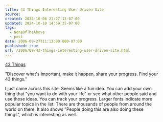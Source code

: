 ```yaml
---
title: 43 Things Interesting User Driven Site
source: 
created: 2024-10-06 21:27:13-07:00
updated: 2024-10-10 14:59:35-07:00
tags:
  - NoneOfTheAbove
  - post
date: 2006-09-27T11:13:00.000-07:00
published: true
url: /2006/09/43-things-interesting-user-driven-site.html
---
```



[43 Things](https://www.43things.com/ "43 Things")  
  
"Discover what's important, make it happen, share your progress. Find your 43 things."  
  
I just came across this site. Seems like a fun idea. You can add your own thing that "you want to do with your life" or see what other people said and use those ideas. You can track your progress. Larger fonts indicate more popular topics in the list. There are thousands of people from around the world on there. It also shows "People doing this are also doing these things", which is interesting as well.